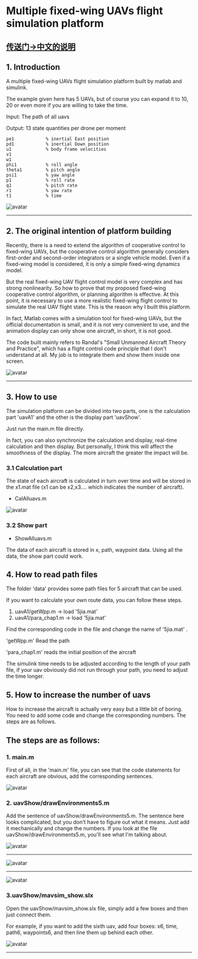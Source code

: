 # Multiple fixed-wing UAVs flight simulation platform

## [传送门->中文的说明](READMEch.md)

## 1. Introduction

A multiple fixed-wing UAVs flight simulation platform built by matlab and simulink.

The example given here has 5 UAVs, but of course you can expand it to 10, 20 or even more if you are willing to take the time.

Input: The path of all uavs 

Output: 13 state quantities per drone per moment
    
    pe1            % inertial East position
    pd1            % inertial Down position
    u1             % body frame velocities
    v1              
    w1            
    phi1           % roll angle         
    theta1         % pitch angle     
    psi1           % yaw angle     
    p1             % roll rate
    q1             % pitch rate     
    r1             % yaw rate    
    t1             % time

![avatar](picture/1.gif)

---

## 2. The original intention of platform building

Recently, there is a need to extend the algorithm of cooperative control to fixed-wing UAVs, but the cooperative control algorithm generally considers first-order and second-order integrators or a single vehicle model. Even if a fixed-wing model is considered, it is only a simple fixed-wing dynamics model.

But the real fixed-wing UAV flight control model is very complex and has strong nonlinearity.
So how to prove that my proposed fixed-wing cooperative control algorithm, or planning algorithm is effective. At this point, it is necessary to use a more realistic fixed-wing flight control to simulate the real UAV flight state. This is the reason why I built this platform.

In fact, Matlab comes with a simulation tool for fixed-wing UAVs, but the official documentation is small, and it is not very convenient to use, and the animation display can only show one aircraft, in short, it is not good.

The code built mainly refers to Randal's "Small Unmanned Aircraft Theory and Practice", which has a flight control code principle that I don't understand at all. My job is to integrate them and  show them inside one screen.

![avatar](picture/small.png)

---

## 3. How to use 

The simulation platform can be divided into two parts, one is the calculation part 'uavA1' and the other is the display part 'uavShow'. 

Just run the main.m file directly.

In fact, you can also synchronize the calculation and display, real-time calculation and then display. But personally, I think this will affect the smoothness of the display.  The more aircraft the greater the impact will be.

### 3.1 Calculation part

The state of each aircraft is calculated in turn over time and will be stored in the x1.mat file (x1 can be x2,x3.... which indicates the number of aircraft).

- CalAlluavs.m 

![avatar](picture/1.png)

### 3.2 Show part

- ShowAlluavs.m 

The data of each aircraft is stored in x, path, waypoint data. Using all the data, the show part could work.


## 4. How to read path files

The folder 'data' provides some path files for 5 aircraft that can be used.

If you want to calculate your own route data, you can follow these steps.
1. uavA1/getWpp.m     -> load '5jia.mat'
2. uavA1/para_chap1.m -> load '5jia.mat'

Find the corresponding code in the file and change the name of '5jia.mat' .

'getWpp.m'  Read the path

'para_chap1.m' reads the initial position of the aircraft

The simulink time needs to be adjusted according to the length of your path file, if your uav obviously did not run through your path, you need to adjust the time longer.

## 5. How to increase the number of uavs

 How to increase the aircraft is actually very easy but a little bit of boring. You need to add some code and change the corresponding numbers. The steps are as follows.
 
## The steps are as follows:

### 1. main.m
First of all, in the 'main.m' file, you can see that the code statements for each aircraft are obvious, add the corresponding sentences. 

![avatar](picture/4.png)

### 2. uavShow/drawEnvironments5.m

Add the sentence of uavShow/drawEnvironments5.m. The sentence here looks complicated, but you don't have to figure out what it means. Just add it mechanically and change the numbers. 
If you look at the file uavShow/drawEnvironments5.m, you'll see what I'm talking about.

![avatar](picture/5.png)

---

![avatar](picture/6.png)

---

![avatar](picture/7.png)

### 3.uavShow/mavsim_show.slx

Open the uavShow/mavsim_show.slx file, simply add a few boxes and then just connect them.

For example, if you want to add the sixth uav, add four boxes: x6, time, path6, waypoints6, and then line them up behind each other.

![avatar](picture/3.png)

--------

